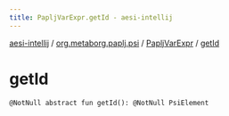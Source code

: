 ```yaml
---
title: PapljVarExpr.getId - aesi-intellij
---
```


[aesi-intellij](../../index.html) / [org.metaborg.paplj.psi](../index.html) / [PapljVarExpr](index.html) / [getId](.)

# getId

`@NotNull abstract fun getId(): @NotNull PsiElement`